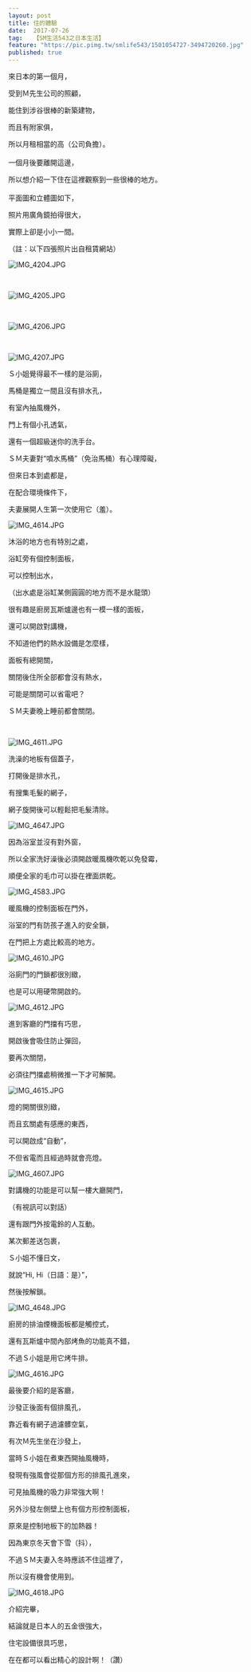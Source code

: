 ```yaml
---
layout: post
title: 住的體驗
date:  2017-07-26
tag:   【SM生活543之日本生活】
feature: "https://pic.pimg.tw/smlife543/1501054727-3494720260.jpg"
published: true 
---
```

<p>來日本的第一個月，</p>

<p>受到Ｍ先生公司的照顧，</p>

<p>能住到涉谷很棒的新築建物，</p>

<p>而且有附家俱，</p>

<p>所以月租相當的高（公司負擔）。<br>
<br>
一個月後要離開這邊，</p>

<p>所以想介紹一下住在這裡觀察到一些很棒的地方。<br>
<br>
平面圖和立體圖如下，</p>

<p>照片用廣角鏡拍得很大，</p>

<p>實際上卻是小小一間。</p>

<p>（註：以下四張照片出自租賃網站）</p>

<p><img alt="IMG_4204.JPG" src="https://pic.pimg.tw/smlife543/1501054727-3494720260.jpg" title="IMG_4204.JPG"></p>

<p>&nbsp;</p>

<p><img alt="IMG_4205.JPG" src="https://pic.pimg.tw/smlife543/1501054729-3185780117.jpg" title="IMG_4205.JPG"></p>

<p>&nbsp;</p>

<p><img alt="IMG_4206.JPG" src="https://pic.pimg.tw/smlife543/1501054730-661906133.jpg" title="IMG_4206.JPG"></p>

<p>&nbsp;</p>

<p><img alt="IMG_4207.JPG" src="https://pic.pimg.tw/smlife543/1501054731-2138466577.jpg" title="IMG_4207.JPG"></p>

<p>Ｓ小姐覺得最不一樣的是浴廁，</p>

<p>馬桶是獨立一間且沒有排水孔，</p>

<p>有室內抽風機外，</p>

<p>門上有個小孔透氣，</p>

<p>還有一個超級迷你的洗手台。</p>

<p>ＳＭ夫妻對“噴水馬桶”（免治馬桶）有心理障礙，</p>

<p>但來日本到處都是，</p>

<p>在配合環境條件下，</p>

<p>夫妻展開人生第一次使用它（羞）。</p>

<p><img alt="IMG_4614.JPG" src="https://pic.pimg.tw/smlife543/1501054769-1806017331_n.jpg" title="IMG_4614.JPG"></p>

<p>沐浴的地方也有特別之處，</p>

<p>浴缸旁有個控制面板，</p>

<p>可以控制出水，</p>

<p>（出水處是浴缸某側圓圓的地方而不是水龍頭）</p>

<p>很有趣是廚房瓦斯爐邊也有一模一樣的面板，</p>

<p>還可以開啟對講機，</p>

<p>不知道他們的熱水設備是怎麼樣，</p>

<p>面板有總開關，</p>

<p>關閉後住所全部都會沒有熱水，</p>

<p>可能是關閉可以省電吧？</p>

<p>ＳＭ夫妻晚上睡前都會關閉。</p>

<p>&nbsp;</p>

<p><img alt="IMG_4611.JPG" src="https://pic.pimg.tw/smlife543/1501054760-1985658322_n.jpg?v=1501054763" title="IMG_4611.JPG"></p>

<p>洗澡的地板有個蓋子，</p>

<p>打開後是排水孔，</p>

<p>有搜集毛髮的網子，</p>

<p>網子旋開後可以輕鬆把毛髮清除。</p>

<p><img alt="IMG_4647.JPG" src="https://pic.pimg.tw/smlife543/1501055445-242448756_n.jpg" title="IMG_4647.JPG"></p>

<p>因為浴室並沒有對外窗，</p>

<p>所以全家洗好澡後必須開啟暖風機吹乾以免發霉，</p>

<p>順便全家的毛巾可以掛在裡面烘乾。</p>

<p><img alt="IMG_4583.JPG" src="https://pic.pimg.tw/smlife543/1501054735-2324022011_n.jpg" title="IMG_4583.JPG"></p>

<p>暖風機的控制面板在門外，</p>

<p>浴室的門有防孩子進入的安全鎖，</p>

<p>在門把上方處比較高的地方。</p>

<p><img alt="IMG_4610.JPG" src="https://pic.pimg.tw/smlife543/1501054746-3288473554_n.jpg" title="IMG_4610.JPG"></p>

<p>浴廁門的門鎖都很別緻，</p>

<p>也是可以用硬幣開啟的。</p>

<p><img alt="IMG_4612.JPG" src="https://pic.pimg.tw/smlife543/1501054765-1408524768_n.jpg?v=1501054767" title="IMG_4612.JPG"></p>

<p>進到客廳的門擋有巧思，</p>

<p>開啟後會吸住防止彈回，</p>

<p>要再次關閉，</p>

<p>必須往門擋處稍微推一下才可解開。</p>

<p><img alt="IMG_4615.JPG" src="https://pic.pimg.tw/smlife543/1501054772-2987488428_n.jpg?v=1501054774" title="IMG_4615.JPG"></p>

<p>燈的開關很別緻，</p>

<p>而且玄關處有感應的東西，</p>

<p>可以開啟成“自動”，</p>

<p>不但省電而且經過時就會亮燈。</p>

<p><img alt="IMG_4607.JPG" src="https://pic.pimg.tw/smlife543/1501054742-1230667949_n.jpg" title="IMG_4607.JPG"></p>

<p>對講機的功能是可以幫一樓大廳開門，</p>

<p>（有視訊可以對話）</p>

<p>還有跟門外按電鈴的人互動。</p>

<p>某次郵差送包裹，</p>

<p>Ｓ小姐不懂日文，</p>

<p>就說“Hi, Hi（日語：是）”，</p>

<p>然後按解鎖。</p>

<p><img alt="IMG_4648.JPG" src="https://pic.pimg.tw/smlife543/1501057240-4135651039_n.jpg" title="IMG_4648.JPG"></p>

<p>廚房的排油煙機面板都是觸控式，</p>

<p>還有瓦斯爐中間內部烤魚的功能真不錯，</p>

<p>不過Ｓ小姐是用它烤牛排。</p>

<p><img alt="IMG_4616.JPG" src="https://pic.pimg.tw/smlife543/1501054775-3084884695_n.jpg" title="IMG_4616.JPG"></p>

<p>最後要介紹的是客廳，</p>

<p>沙發正後面有個排風孔，</p>

<p>靠近看有網子過濾髒空氣，</p>

<p>有次Ｍ先生坐在沙發上，</p>

<p>當時Ｓ小姐在煮東西開抽風機時，</p>

<p>發現有強風會從那個方形的排風孔進來，</p>

<p>可見抽風機的吸力非常強大啊！</p>

<p>另外沙發左側壁上也有個方形控制面板，</p>

<p>原來是控制地板下的加熱器！</p>

<p>因為東京冬天會下雪（抖），</p>

<p>不過ＳＭ夫妻入冬時應該不住這裡了，</p>

<p>所以沒有機會使用到。</p>

<p><img alt="IMG_4618.JPG" src="https://pic.pimg.tw/smlife543/1501054779-3319609894_n.jpg" title="IMG_4618.JPG"></p>

<p>介紹完畢，</p>

<p>結論就是日本人的五金很強大，</p>

<p>住宅設備很具巧思，</p>

<p>在在都可以看出精心的設計啊！（讚）</p>

<p>&nbsp;</p>

